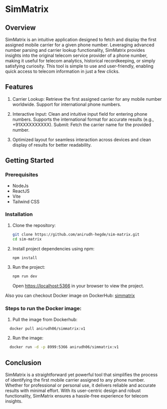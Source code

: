 # SimMatrix

## Overview
SimMatrix is an intuitive application designed to fetch and display the first assigned mobile carrier for a given phone number. Leveraging advanced number parsing and carrier lookup functionality, SimMatrix provides insights into the original telecom service provider of a phone number, making it useful for telecom analytics, historical recordkeeping, or simply satisfying curiosity.
This tool is simple to use and user-friendly, enabling quick access to telecom information in just a few clicks.

## Features
1. Carrier Lookup:
Retrieve the first assigned carrier for any mobile number worldwide.
Support for international phone numbers.

2. Interactive Input:
Clean and intuitive input field for entering phone numbers.
Supports the international format for accurate results (e.g., +91XXXXXXXXXX).
Submit: Fetch the carrier name for the provided number.

3. Optimized layout for seamless interaction across devices and clean display
of results for better readability.

## Getting Started
### Prerequisites
- NodeJs
- ReactJS
- Vite
- Tailwind CSS

### Installation
1. Clone the repository:
   ```bash
   git clone https://github.com/anirudh-hegde/sim-matrix.git
   cd sim-matrix

2. Install project dependencies using npm:
   ```bash
   npm install
   ```
   
3. Run the project:
   ```bash
   npm run dev
   ```
   Open [https://localhost:5366](https://localhost:5366) in your browser to view the project.

Also you can checkout Docker image on DockerHub: [simmatrix](https://hub.docker.com/repository/docker/anirudh06/simmatrix/general)
### Steps to run the Docker image:
1. Pull the image from Dockerhub:
```bash
  docker pull anirudh06/simmatrix:v1
```
2. Run the image:
```bash
  docker run -d -p 8999:5366 anirudh06/simmatrix:v1
```

## Conclusion
SimMatrix is a straightforward yet powerful tool that simplifies the process of identifying the first mobile carrier assigned to any phone number. Whether for professional or personal use, it delivers reliable and accurate results with minimal effort. With its user-centric design and robust functionality, SimMatrix ensures a hassle-free experience for telecom insights.

